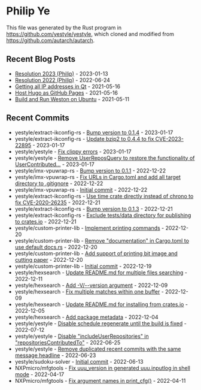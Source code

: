 
# Philip Ye

This file was generated by the Rust program in
https://github.com/yestyle/yestyle, which cloned and modified from
https://github.com/autarch/autarch.

## Recent Blog Posts

- [Resolution 2023 (Philip)](https://blog.lancitou.net/resolution-2023-philip/) - 2023-01-13
- [Resolution 2022 (Philip)](https://blog.lancitou.net/resolution-2022-philip/) - 2022-06-24
- [Getting all IP addresses in Qt](https://blog.lancitou.net/getting-all-ip-addresses-in-qt/) - 2021-05-16
- [Host Hugo as GitHub Pages](https://blog.lancitou.net/host-hugo-as-github-pages/) - 2021-05-16
- [Build and Run Weston on Ubuntu](https://blog.lancitou.net/build-and-run-weston-on-ubuntu/) - 2021-05-11


## Recent Commits

- yestyle/extract-ikconfig-rs - [Bump version to 0.1.4](https://github.com/yestyle/extract-ikconfig-rs/commit/f61ef917c637248432b54bca82052cc20816d5ff) - 2023-01-17
- yestyle/extract-ikconfig-rs - [Update bzip2 to 0.4.4 to fix CVE-2023-22895](https://github.com/yestyle/extract-ikconfig-rs/commit/90a712acd1b51e5b4815ab7a565e5694aa831edf) - 2023-01-17
- yestyle/yestyle - [Fix clippy errors](https://github.com/yestyle/yestyle/commit/40880435576e448cd22dbc119f6b8535f264c2d3) - 2023-01-17
- yestyle/yestyle - [Remove UserReposQuery to restore the functionality of UserContributed…](https://github.com/yestyle/yestyle/commit/d4d8b80505b0c8ffcad3aeb2c7a7f32c6c74fb44) - 2023-01-17
- yestyle/imx-vpuwrap-rs - [Bump version to 0.1.1](https://github.com/yestyle/imx-vpuwrap-rs/commit/f48a03983d4f1900930ba65cc88dab0e6beea7f4) - 2022-12-22
- yestyle/imx-vpuwrap-rs - [Fix URLs in Cargo.toml and add all target directory to .gitignore](https://github.com/yestyle/imx-vpuwrap-rs/commit/17d648827f477d146c13ef8d1df1118ff04f9248) - 2022-12-22
- yestyle/imx-vpuwrap-rs - [Initial commit](https://github.com/yestyle/imx-vpuwrap-rs/commit/48058f5c08fc60c9dee0ba0485118a763ffd03cb) - 2022-12-22
- yestyle/extract-ikconfig-rs - [Use time crate directly instead of chrono to fix CVE-2020-26235](https://github.com/yestyle/extract-ikconfig-rs/commit/2948f2c44ed9b0a2ae135f9081fabce0c127ac0f) - 2022-12-21
- yestyle/extract-ikconfig-rs - [Bump version to 0.1.3](https://github.com/yestyle/extract-ikconfig-rs/commit/b4000733d3fd60d8cf02598b58709853586fa825) - 2022-12-21
- yestyle/extract-ikconfig-rs - [Exclude tests/data directory for publishing to crates.io](https://github.com/yestyle/extract-ikconfig-rs/commit/0bd9a4b55df9e15508b7097a4a47ec2bf44980bc) - 2022-12-21
- yestyle/custom-printer-lib - [Implement printing commands](https://github.com/yestyle/custom-printer-lib/commit/be70a4045457250a03a8293a050210c19c7bc4ae) - 2022-12-20
- yestyle/custom-printer-lib - [Remove &quot;documentation&quot; in Cargo.toml to use default docs.rs](https://github.com/yestyle/custom-printer-lib/commit/241cdd7da988174b3f7749528a51798c8b84a7c7) - 2022-12-20
- yestyle/custom-printer-lib - [Add support of printing bit image and cutting paper](https://github.com/yestyle/custom-printer-lib/commit/6ca10d3b2ea5c91c56a2fa82b12f8cb45f960cfc) - 2022-12-20
- yestyle/custom-printer-lib - [Initial commit](https://github.com/yestyle/custom-printer-lib/commit/4f08079a9c354f25145abb66144eb8767474ed13) - 2022-12-19
- yestyle/hexsearch - [Update README.md for multiple files searching](https://github.com/yestyle/hexsearch/commit/4e988a1b5ac9d0cac883da72d99a3b62a893107a) - 2022-12-11
- yestyle/hexsearch - [Add -V/--version argument](https://github.com/yestyle/hexsearch/commit/7df1b7ddfdaf02b9a71003dadb36e69b080a6de6) - 2022-12-09
- yestyle/hexsearch - [Fix multiple matches within one buffer](https://github.com/yestyle/hexsearch/commit/9e48825ce19eef9442cfb6ad2c7e70056f487af2) - 2022-12-09
- yestyle/hexsearch - [Update README.md for installing from crates.io](https://github.com/yestyle/hexsearch/commit/cbc1e499df397693ae7b405277be90b8ec771689) - 2022-12-05
- yestyle/hexsearch - [Add package metadata](https://github.com/yestyle/hexsearch/commit/38f4e599eb6e69a6904fea728b23934268cd0611) - 2022-12-04
- yestyle/yestyle - [Disable schedule regenerate until the build is fixed](https://github.com/yestyle/yestyle/commit/bdc39e0ae5fc87f8df35e463aa25d8c9ae195e4b) - 2022-07-12
- yestyle/yestyle - [Disable &quot;includeUserRepositories&quot; in &quot;repositoriesContributedTo&quot;](https://github.com/yestyle/yestyle/commit/a3491f309fd88ce63f338805bf5386687bb948f4) - 2022-06-25
- yestyle/yestyle - [Remove duplicated recent commits with the same message headline](https://github.com/yestyle/yestyle/commit/2914827a84271d5e16d30209490923332cb128fa) - 2022-06-23
- yestyle/sudoku-solver - [Initial commit](https://github.com/yestyle/sudoku-solver/commit/8c6d804a7e50c24578f8db1027bdeca9d37247d3) - 2022-06-13
- NXPmicro/mfgtools - [Fix uuu_version in generated uuu.inputlog in shell mode](https://github.com/NXPmicro/mfgtools/commit/1dc59a15bae7f52e70c8d5b7b790bcfd7960bdaa) - 2022-04-17
- NXPmicro/mfgtools - [Fix argument names in print_cfg()](https://github.com/NXPmicro/mfgtools/commit/f4578c351ed167aeafa3001e7042b2c0210155df) - 2022-04-11


